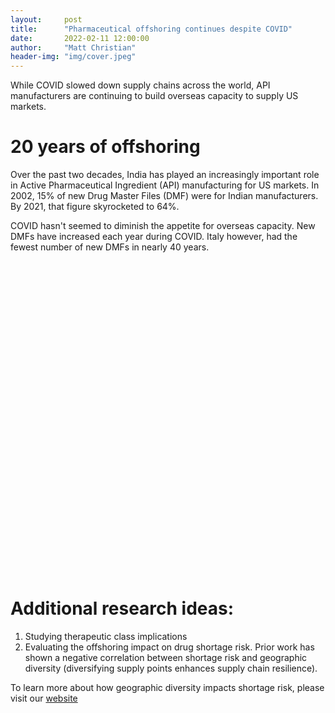 ```yaml
---
layout:     post
title:      "Pharmaceutical offshoring continues despite COVID"
date:       2022-02-11 12:00:00
author:     "Matt Christian"
header-img: "img/cover.jpeg"
---
```

While COVID slowed down supply chains across the world, API manufacturers are continuing to build overseas capacity to supply US markets.

<!--more-->

# 20 years of offshoring

Over the past two decades, India has played an increasingly important role in Active Pharmaceutical Ingredient (API) manufacturing for US markets.
In 2002, 15% of new Drug Master Files (DMF) were for Indian manufacturers. By 2021, that figure skyrocketed to 64%. 

COVID hasn't seemed to diminish the appetite for overseas capacity. New DMFs have increased each year during COVID. Italy however, had the fewest number of new DMFs in nearly 40 years.

<script
  type="text/javascript"
  src="https://www.gstatic.com/charts/loader.js"
></script>
<script type="text/javascript">
  google.charts.load("current", { packages: ["corechart"] });
  google.charts.setOnLoadCallback(drawSeriesChart);

  function drawSeriesChart() {

      var data = google.visualization.arrayToDataTable([
        ['Genre', 'Fantasy & Sci Fi', 'Romance', 'Mystery/Crime', 'General',
         'Western', 'Literature', { role: 'annotation' } ],
        ['2010', 10, 24, 20, 32, 18, 5, ''],
        ['2020', 16, 22, 23, 30, 16, 9, ''],
        ['2030', 28, 19, 29, 30, 12, 13, '']
      ]);

      var options = {
        width: 600,
        height: 400,
        legend: { position: 'top', maxLines: 3 },
        bar: { groupWidth: '75%' },
        isStacked: true,
      };

    var chart = new google.visualization.BubbleChart(
      document.getElementById("series_chart_div")
    );
    chart.draw(data, options);
  }
</script>
<div id="series_chart_div" style="width: 900px; height: 500px"></div>

# Additional research ideas:

1. Studying therapeutic class implications
2. Evaluating the offshoring impact on drug shortage risk. Prior work has shown a negative correlation between shortage risk and geographic diversity (diversifying supply points enhances supply chain resilience).

To learn more about how geographic diversity impacts shortage risk, please visit our [website](https://www.usp.org/supply-chain/medicine-supply-map)

